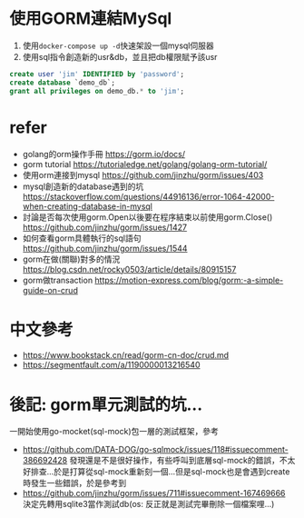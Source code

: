 # 使用GORM連結MySql
1. 使用`docker-compose up -d`快速架設一個mysql伺服器
2. 使用sql指令創造新的usr&db，並且把db權限賦予該usr
```sql
create user 'jim' IDENTIFIED by 'password';
create database `demo_db`;
grant all privileges on demo_db.* to 'jim';
```


# refer
- golang的orm操作手冊
https://gorm.io/docs/
- gorm tutorial
https://tutorialedge.net/golang/golang-orm-tutorial/
- 使用orm連接到mysql
https://github.com/jinzhu/gorm/issues/403
- mysql創造新的database遇到的坑
https://stackoverflow.com/questions/44916136/error-1064-42000-when-creating-database-in-mysql
- 討論是否每次使用gorm.Open以後要在程序結束以前使用gorm.Close()
https://github.com/jinzhu/gorm/issues/1427
- 如何查看gorm具體執行的sql語句
https://github.com/jinzhu/gorm/issues/1544
- gorm在做(關聯)對多的情況
https://blog.csdn.net/rocky0503/article/details/80915157
- gorm做transaction
https://motion-express.com/blog/gorm:-a-simple-guide-on-crud

# 中文參考
- https://www.bookstack.cn/read/gorm-cn-doc/crud.md
- https://segmentfault.com/a/1190000013216540


# 後記: gorm單元測試的坑...
一開始使用go-mocket(sql-mock)包一層的測試框架，參考
- https://github.com/DATA-DOG/go-sqlmock/issues/118#issuecomment-386692428
發現還是不是很好操作，有些呼叫到底層sql-mock的錯誤，不太好排查...於是打算從sql-mock重新刻一個...但是sql-mock也是會遇到create時發生一些錯誤，於是參考到
- https://github.com/jinzhu/gorm/issues/711#issuecomment-167469666
決定先轉用sqlite3當作測試db(os: 反正就是測試完畢刪除一個檔案哩...)